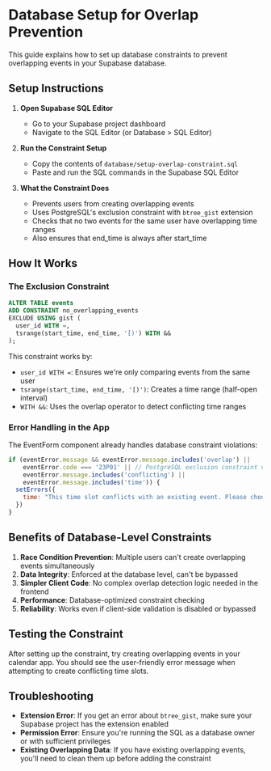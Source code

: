 # Database Setup for Overlap Prevention

This guide explains how to set up database constraints to prevent overlapping events in your Supabase database.

## Setup Instructions

1. **Open Supabase SQL Editor**
   - Go to your Supabase project dashboard
   - Navigate to the SQL Editor (or Database > SQL Editor)

2. **Run the Constraint Setup**
   - Copy the contents of `database/setup-overlap-constraint.sql`
   - Paste and run the SQL commands in the Supabase SQL Editor

3. **What the Constraint Does**
   - Prevents users from creating overlapping events
   - Uses PostgreSQL's exclusion constraint with `btree_gist` extension
   - Checks that no two events for the same user have overlapping time ranges
   - Also ensures that end_time is always after start_time

## How It Works

### The Exclusion Constraint
```sql
ALTER TABLE events 
ADD CONSTRAINT no_overlapping_events 
EXCLUDE USING gist (
  user_id WITH =,
  tsrange(start_time, end_time, '[)') WITH &&
);
```

This constraint works by:
- `user_id WITH =`: Ensures we're only comparing events from the same user
- `tsrange(start_time, end_time, '[)')`: Creates a time range (half-open interval)
- `WITH &&`: Uses the overlap operator to detect conflicting time ranges

### Error Handling in the App

The EventForm component already handles database constraint violations:

```javascript
if (eventError.message && eventError.message.includes('overlap') || 
    eventError.code === '23P01' || // PostgreSQL exclusion constraint violation
    eventError.message.includes('conflicting') ||
    eventError.message.includes('time')) {
  setErrors({
    time: "This time slot conflicts with an existing event. Please choose a different time."
  })
}
```

## Benefits of Database-Level Constraints

1. **Race Condition Prevention**: Multiple users can't create overlapping events simultaneously
2. **Data Integrity**: Enforced at the database level, can't be bypassed
3. **Simpler Client Code**: No complex overlap detection logic needed in the frontend
4. **Performance**: Database-optimized constraint checking
5. **Reliability**: Works even if client-side validation is disabled or bypassed

## Testing the Constraint

After setting up the constraint, try creating overlapping events in your calendar app. You should see the user-friendly error message when attempting to create conflicting time slots.

## Troubleshooting

- **Extension Error**: If you get an error about `btree_gist`, make sure your Supabase project has the extension enabled
- **Permission Error**: Ensure you're running the SQL as a database owner or with sufficient privileges
- **Existing Overlapping Data**: If you have existing overlapping events, you'll need to clean them up before adding the constraint
